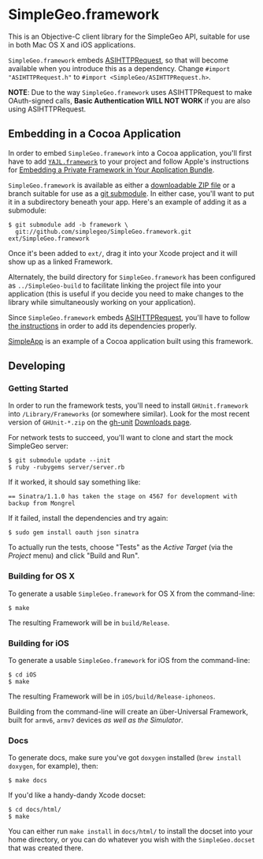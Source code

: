 # SimpleGeo.framework

This is an Objective-C client library for the SimpleGeo API, suitable for use
in both Mac OS X and iOS applications.

`SimpleGeo.framework` embeds
[ASIHTTPRequest](http://allseeing-i.com/ASIHTTPRequest/), so that will become
available when you introduce this as a dependency. Change `#import
"ASIHTTPRequest.h"` to `#import <SimpleGeo/ASIHTTPRequest.h>`.

**NOTE**: Due to the way `SimpleGeo.framework` uses ASIHTTPRequest to make
OAuth-signed calls, **Basic Authentication WILL NOT WORK** if you are also
using ASIHTTPRequest.

## Embedding in a Cocoa Application

In order to embed `SimpleGeo.framework` into a Cocoa application, you'll first
have to add [`YAJL.framework`](https://github.com/gabriel/yajl-objc/downloads)
to your project and follow Apple's instructions for [Embedding a Private
Framework in Your Application
Bundle](http://developer.apple.com/library/mac/documentation/MacOSX/Conceptual/BPFrameworks/Tasks/CreatingFrameworks.html#//apple_ref/doc/uid/20002258-106880).

`SimpleGeo.framework` is available as either a [downloadable ZIP
file](https://github.com/simplegeo/SimpleGeo.framework/downloads) or a branch
suitable for use as a [git
submodule](http://book.git-scm.com/5_submodules.html). In either case, you'll
want to put it in a subdirectory beneath your app. Here's an example of adding
it as a submodule:

    $ git submodule add -b framework \
      git://github.com/simplegeo/SimpleGeo.framework.git ext/SimpleGeo.framework

Once it's been added to `ext/`, drag it into your Xcode project and it will
show up as a linked Framework.

Alternately, the build directory for `SimpleGeo.framework` has been configured
as `../SimpleGeo-build` to facilitate linking the project file into your
application (this is useful if you decide you need to make changes to the
library while simultaneously working on your application).

Since `SimpleGeo.framework` embeds
[ASIHTTPRequest](http://allseeing-i.com/ASIHTTPRequest/), you'll have to follow
[the instructions](http://allseeing-i.com/ASIHTTPRequest/Setup-instructions) in
order to add its dependencies properly.

[SimpleApp](https://github.com/simplegeo/SimpleApp) is an example of a Cocoa
application built using this framework.

## Developing

### Getting Started

In order to run the framework tests, you'll need to install `GHUnit.framework`
into `/Library/Frameworks` (or somewhere similar). Look for the most recent
version of `GHUnit-*.zip` on the [gh-unit](https://github.com/gabriel/gh-unit)
[Downloads page](https://github.com/gabriel/gh-unit/downloads).

For network tests to succeed, you'll want to clone and start the mock SimpleGeo
server:

    $ git submodule update --init
    $ ruby -rubygems server/server.rb

If it worked, it should say something like:

    == Sinatra/1.1.0 has taken the stage on 4567 for development with backup from Mongrel

If it failed, install the dependencies and try again:

    $ sudo gem install oauth json sinatra

To actually run the tests, choose "Tests" as the *Active Target* (via the
*Project* menu) and click "Build and Run".

### Building for OS X

To generate a usable `SimpleGeo.framework` for OS X from the command-line:

    $ make

The resulting Framework will be in `build/Release`.

### Building for iOS

To generate a usable `SimpleGeo.framework` for iOS from the command-line:

    $ cd iOS
    $ make

The resulting Framework will be in `iOS/build/Release-iphoneos`.

Building from the command-line will create an über-Universal Framework, built
for `armv6`, `armv7` devices *as well as the Simulator*.

### Docs

To generate docs, make sure you've got `doxygen` installed (`brew install
doxygen`, for example), then:

    $ make docs

If you'd like a handy-dandy Xcode docset:

    $ cd docs/html/
    $ make

You can either run `make install` in `docs/html/` to install the docset into
your home directory, or you can do whatever you wish with the
`SimpleGeo.docset` that was created there.
